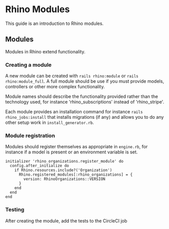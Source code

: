 # Rhino Modules

This guide is an introduction to Rhino modules.

## Modules

Modules in Rhino extend functionality.

### Creating a module

A new module can be created with `rails rhino:module` or `rails rhino:module_full`. A full module should be use if you must provide models, controllers or other more complex functionality.

Module names should describe the functionality provided rather than the technology used, for instance 'rhino_subscriptions' instead of 'rhino_stripe'.

Each module provides an installation command for instance `rails rhino_jobs:install` that installs migrations (if any) and allows you to do any other setup work in `install_generator.rb`.

### Module registration

Modules should register themselves as appropriate in `engine.rb`, for instance if a model is present or an environment variable is set.

```
initializer 'rhino_organizations.register_module' do
  config.after_initialize do
    if Rhino.resources.include?('Organization')
      Rhino.registered_modules[:rhino_organizations] = {
        version: RhinoOrganizations::VERSION
      }
    end
  end
end
```

### Testing

After creating the module, add the tests to the CircleCI job
